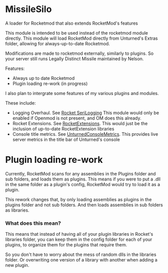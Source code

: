 # MissileSilo
A loader for Rocketmod that also extends RocketMod's features

This module is intended to be used instead of the rocketmod module directly. This module will load RocketMod directly from Unturned's Extras folder, allowing for always-up-to-date Rocketmod.

Modifications are made to rocketmod externally, similarly to plugins. So your server still runs Legally Distinct Missile maintained by Nelson.

Features:
* Always up to date Rocketmod
* Plugin loading re-work (in progress)

I also plan to intergrate some features of my various plugins and modules.

These include:

* Logging Overhaul. See <a href="https://github.com/ShimmyMySherbet/RocketSeriLogging">Rocket SeriLogging</a>  This module would only be enabled if Openmod is not present, and OM does this already.
* Rocket Extensions. See <a href="https://github.com/ShimmyMySherbet/RocketExtensions">RocketExtensions</a>. This would just be the inclusion of up-to-date RocketExtension libraries
* Console title metrics. See <a href="https://github.com/ShimmyMySherbet/UnturnedConsoleMetrics">UnturnedConsoleMetrics</a>. This provides live server metrics in the title bar of Unturned's console

# Plugin loading re-work

Currently, RocketMod scans for any assemblies in the Plugins folder and sub folders, and loads them as plugins. This means if you were to put a .dll in the same folder as a plugin's config, RocketMod would try to load it as a plugin.

This rework changes that, by only loading assemblies as plugins in the plugins folder and not sub folders. And then loads assemblies in sub folders as libraries.

### What does this mean?

This means that instead of having all of your plugin libraries in Rocket's libraries folder, you can keep them in the config folder for each of your plugins, to organize them for the plugins that require them.

So you don't have to worry about the mess of random dlls in the libraries folder. 
Or overwriting one version of a library with another when adding a new plugin.
